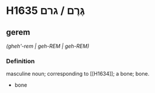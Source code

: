 # H1635 גֶּרֶם / גרם

## gerem

_(gheh'-rem | ɡeh-REM | ɡeh-REM)_

### Definition

masculine noun; corresponding to [[H1634]]; a bone; bone.

- bone
